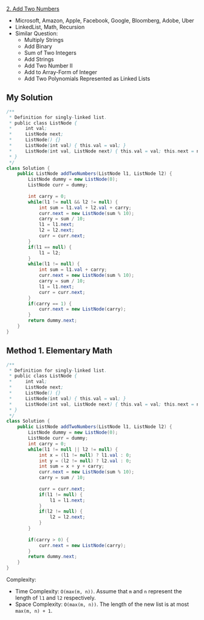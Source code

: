 [2. Add Two Numbers](https://leetcode.com/problems/add-two-numbers/)

* Microsoft, Amazon, Apple, Facebook, Google, Bloomberg, Adobe, Uber
* LinkedList, Math, Recursion
* Similar Question:
    * Multiply Strings
    * Add Binary
    * Sum of Two Integers
    * Add Strings
    * Add Two Number II
    * Add to Array-Form of Integer
    * Add Two Polynomials Represented as Linked Lists
    
    
    

## My Solution

```java
/**
 * Definition for singly-linked list.
 * public class ListNode {
 *     int val;
 *     ListNode next;
 *     ListNode() {}
 *     ListNode(int val) { this.val = val; }
 *     ListNode(int val, ListNode next) { this.val = val; this.next = next; }
 * }
 */
class Solution {
    public ListNode addTwoNumbers(ListNode l1, ListNode l2) {
        ListNode dummy = new ListNode(0);
        ListNode curr = dummy;
        
        int carry = 0;
        while(l1 != null && l2 != null) {
            int sum = l1.val + l2.val + carry;
            curr.next = new ListNode(sum % 10);
            carry = sum / 10;
            l1 = l1.next;
            l2 = l2.next;
            curr = curr.next;
        }
        if(l1 == null) {
            l1 = l2;
        }
        while(l1 != null) {
            int sum = l1.val + carry;
            curr.next = new ListNode(sum % 10);
            carry = sum / 10;
            l1 = l1.next;
            curr = curr.next;
        }
        if(carry == 1) {
            curr.next = new ListNode(carry);
        }
        return dummy.next;
    }
}
```



## Method 1. Elementary Math

```java
/**
 * Definition for singly-linked list.
 * public class ListNode {
 *     int val;
 *     ListNode next;
 *     ListNode() {}
 *     ListNode(int val) { this.val = val; }
 *     ListNode(int val, ListNode next) { this.val = val; this.next = next; }
 * }
 */
class Solution {
    public ListNode addTwoNumbers(ListNode l1, ListNode l2) {
        ListNode dummy = new ListNode(0);
        ListNode curr = dummy;
        int carry = 0;
        while(l1 != null || l2 != null) {
            int x = (l1 != null) ? l1.val : 0;
            int y = (l2 != null) ? l2.val : 0;
            int sum = x + y + carry;
            curr.next = new ListNode(sum % 10);
            carry = sum / 10;
            
            curr = curr.next;
            if(l1 != null) {
                l1 = l1.next;
            }
            if(l2 != null) {
                l2 = l2.next;
            }
        }
        
        if(carry > 0) {
            curr.next = new ListNode(carry);
        }
        return dummy.next;
    }
}
```

Complexity:

* Time Complexity: `O(max(m, n))`. Assume that `m` and `n` represent the length of `l1` and `l2` respectively.
* Space Complexity: `O(max(m, n))`. The length of the new list is at most `max(m, n) + 1`. 


